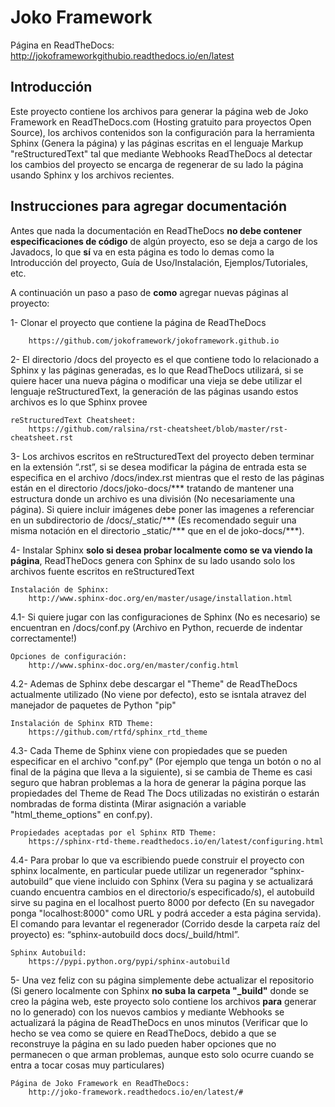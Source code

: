 # Joko Framework
Página en ReadTheDocs: http://jokoframeworkgithubio.readthedocs.io/en/latest

## Introducción
Este proyecto contiene los archivos para generar la página web de Joko Framework en ReadTheDocs.com (Hosting gratuito para proyectos Open Source), los archivos contenidos son la configuración para la herramienta Sphinx (Genera la página) y las páginas escritas en el lenguaje Markup "reStructuredText" tal que mediante Webhooks ReadTheDocs al detectar los cambios del proyecto se encarga de regenerar de su lado la página usando Sphinx y los archivos recientes.

## Instrucciones para agregar documentación
Antes que nada la documentación en ReadTheDocs <b>no debe contener especificaciones de código</b> de algún proyecto, eso se deja a cargo de los Javadocs, lo que <b>sí</b> va en esta página es todo lo demas como la Introducción del proyecto, Guía de Uso/Instalación, Ejemplos/Tutoriales, etc.
    
A continuación un paso a paso de <b>como</b> agregar nuevas páginas al proyecto:

1- Clonar el proyecto que contiene la página de ReadTheDocs
        
        https://github.com/jokoframework/jokoframework.github.io
  
2- El directorio /docs del proyecto es el que contiene todo lo relacionado a Sphinx y las páginas generadas, es lo que ReadTheDocs utilizará, si se quiere hacer una nueva página o modificar una vieja se debe utilizar el lenguaje reStructuredText, la generación de las páginas usando estos archivos es lo que Sphinx provee
    
    reStructuredText Cheatsheet:
        https://github.com/ralsina/rst-cheatsheet/blob/master/rst-cheatsheet.rst

3- Los archivos escritos en reStructuredText del proyecto deben terminar en la extensión “.rst”, si se desea modificar la página de entrada esta se especifica en el archivo /docs/index.rst mientras que el resto de las páginas están en el directorio /docs/joko-docs/*** tratando de mantener una estructura donde un archivo es una división (No necesariamente una página). Si quiere incluir imágenes debe poner las imagenes a referenciar en un subdirectorio de /docs/_static/*** (Es recomendado seguir una misma notación en el directorio _static/*** que en el de joko-docs/***).

4- Instalar Sphinx <b>solo si desea probar localmente como se va viendo la página</b>, ReadTheDocs genera con Sphinx de su lado usando solo los archivos fuente escritos en reStructuredText
    
    Instalación de Sphinx:
        http://www.sphinx-doc.org/en/master/usage/installation.html

4.1- Si quiere jugar con las configuraciones de Sphinx (No es necesario) se encuentran en /docs/conf.py (Archivo en Python, recuerde de indentar correctamente!)
    
    Opciones de configuración:
        http://www.sphinx-doc.org/en/master/config.html

4.2- Ademas de Sphinx debe descargar el "Theme" de ReadTheDocs actualmente utilizado (No viene por defecto), esto se isntala atravez del manejador de paquetes de Python "pip"
    
    Instalación de Sphinx RTD Theme:
        https://github.com/rtfd/sphinx_rtd_theme

4.3- Cada Theme de Sphinx viene con propiedades que se pueden especificar en el archivo "conf.py" (Por ejemplo que tenga un botón o no al final de la página que lleva a la siguiente), si se cambia de Theme es casi seguro que habran problemas a la hora de generar la página porque las propiedades del Theme de Read The Docs utilizadas no existirán o estarán nombradas de forma distinta (Mirar asignación a variable "html_theme_options" en conf.py).
    
    Propiedades aceptadas por el Sphinx RTD Theme:
        https://sphinx-rtd-theme.readthedocs.io/en/latest/configuring.html

4.4- Para probar lo que va escribiendo puede construir el proyecto con sphinx localmente, en particular puede utilizar un regenerador “sphinx-autobuild” que viene incluido con Sphinx (Vera su pagina y se actualizará cuando encuentra cambios en el directorio/s especificado/s), el autobuild sirve su pagina en el localhost puerto 8000 por defecto (En su navegador ponga "localhost:8000" como URL y podrá acceder a esta página servida). El comando para levantar el regenerador (Corrido desde la carpeta raíz del proyecto) es: “sphinx-autobuild docs docs/_build/html”.
    
    Sphinx Autobuild:        
        https://pypi.python.org/pypi/sphinx-autobuild


        
5- Una vez feliz con su página simplemente debe actualizar el repositorio (Si genero localmente con Sphinx <b>no suba la carpeta "_build"</b> donde se creo la página web, este proyecto solo contiene los archivos <b>para</b> generar no lo generado) con los nuevos cambios y mediante Webhooks se actualizará la página de ReadTheDocs en unos minutos (Verificar que lo hecho se vea como se quiere en ReadTheDocs, debido a que se reconstruye la página en su lado pueden haber opciones que no permanecen o que arman problemas, aunque esto solo ocurre cuando se entra a tocar cosas muy particulares)
    
    Página de Joko Framework en ReadTheDocs:
        http://joko-framework.readthedocs.io/en/latest/#
